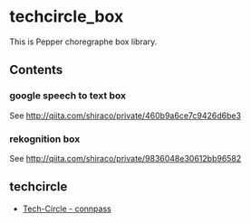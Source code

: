 # techcircle_box

This is Pepper choregraphe box library.

## Contents

### google speech to text box

See http://qiita.com/shiraco/private/460b9a6ce7c9426d6be3

### rekognition box

See http://qiita.com/shiraco/private/9836048e30612bb96582

## techcircle

* [Tech-Circle - connpass](http://techcircle.connpass.com/)
